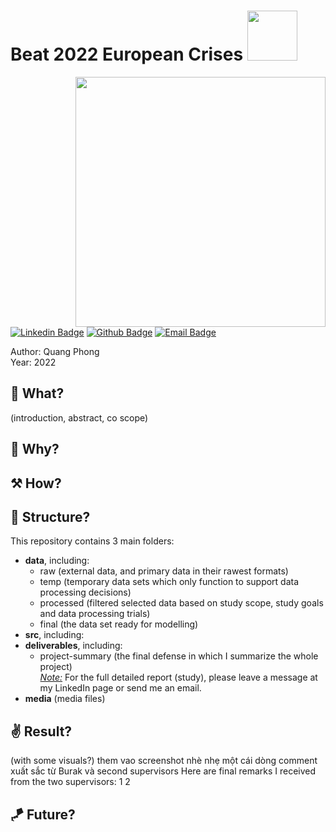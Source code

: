 <h1> Beat 2022 European Crises 
<img src="https://user-images.githubusercontent.com/54467883/224519718-d237f1cb-d31d-4c3f-b97e-c46d3902b770.gif" width="80px">
</h1>

<img align='right' src="https://user-images.githubusercontent.com/54467883/224517067-dbb1df4a-98f4-497b-bdb1-09b142d90d7a.gif" width="400px">

[![Linkedin Badge](https://img.shields.io/badge/-@quangphong-0072b1?style=flat&logo=LinkedIn&link=https://www.linkedin.com/in/quangphong/)](https://www.linkedin.com/in/quangphong/) 
[![Github Badge](https://img.shields.io/badge/-@quang--phong-171515?style=flat&logo=github&logoColor=white&link=https://github.com/quang-phong?tab=repositories)](https://github.com/quang-phong?tab=repositories)
[![Email Badge](https://img.shields.io/badge/-quangtrieuphong@outlook.com-00a2ed?style=flat&logo=microsoftoutlook&logoColor=white&link=mailto:quangtrieuphong@outlook.com)](mailto:quangtrieuphong@outlook.com)


Author: Quang Phong  
Year: 2022

## 🧐 What?
(introduction, abstract, co scope)
## 🤷 Why?

## ⚒️ How?

## 🧱 Structure?
This repository contains 3 main folders:
- **data**, including:
    + raw (external data, and primary data in their rawest formats)
    + temp (temporary data sets which only function to support data processing decisions)
    + processed (filtered selected data based on study scope, study goals and data processing trials)
    + final (the data set ready for modelling)
- **src**, including: 
- **deliverables**, including:
    + project-summary (the final defense in which I summarize the whole project)  
    <u>*Note:*</u> For the full detailed report (study), please leave a message at my LinkedIn page or send me an email.
- **media** (media files)
## ✌️ Result?
 (with some visuals?)
 them vao screenshot nhè nhẹ một cái dòng comment xuất sắc từ Burak và second supervisors 
 Here are final remarks I received from the two supervisors:
 1
 2

## 🪁 Future?
